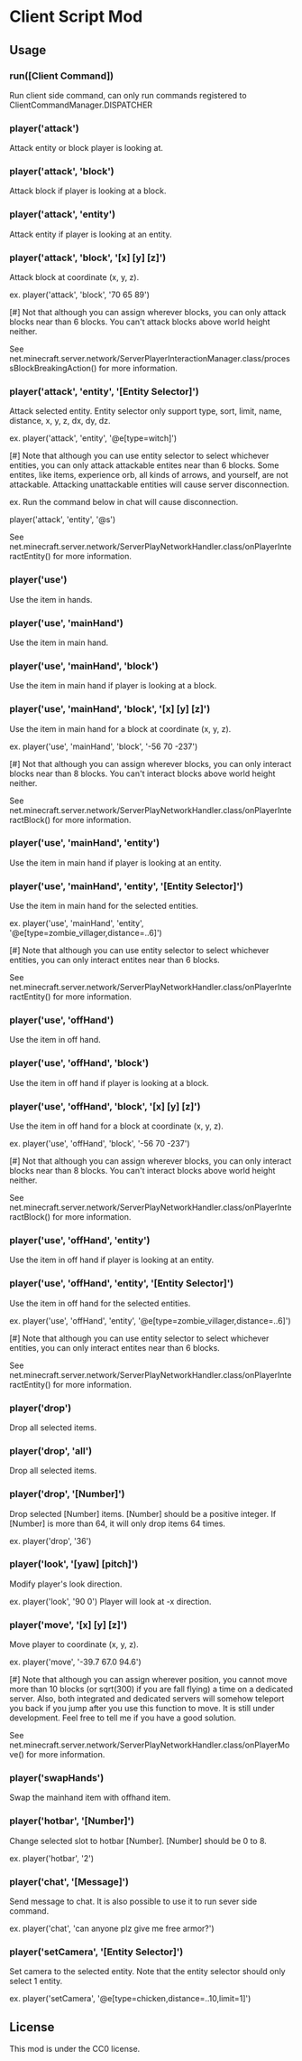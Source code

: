 # Client Script Mod

## Usage

### run([Client Command])

Run client side command, can only run commands registered to ClientCommandManager.DISPATCHER

### player('attack')

Attack entity or block player is looking at.

### player('attack', 'block')

Attack block if player is looking at a block.

### player('attack', 'entity')

Attack entity if player is looking at an entity.

### player('attack', 'block', '[x] [y] [z]')

Attack block at coordinate (x, y, z).

ex. player('attack', 'block', '70 65 89')

[#] Not that although you can assign wherever blocks, you can only attack blocks near than 6 blocks.
You can't attack blocks above world height neither.

See net.minecraft.server.network/ServerPlayerInteractionManager.class/processBlockBreakingAction() for more information.

### player('attack', 'entity', '[Entity Selector]')

Attack selected entity. Entity selector only support type, sort, limit, name, distance, x, y, z, dx, dy, dz.

ex. player('attack', 'entity', '@e[type=witch]')

[#] Note that although you can use entity selector to select whichever entities, you can only attack attackable entites near than 6 blocks.
Some entites, like items, experience orb, all kinds of arrows, and yourself, are not attackable.
Attacking unattackable entities will cause server disconnection.

ex. Run the command below in chat will cause disconnection.

player('attack', 'entity', '@s')

See net.minecraft.server.network/ServerPlayNetworkHandler.class/onPlayerInteractEntity() for more information.

### player('use')

Use the item in hands.

### player('use', 'mainHand')

Use the item in main hand.

### player('use', 'mainHand', 'block')

Use the item in main hand if player is looking at a block.

### player('use', 'mainHand', 'block', '[x] [y] [z]')

Use the item in main hand for a block at coordinate (x, y, z).

ex. player('use', 'mainHand', 'block', '-56 70 -237')

[#] Not that although you can assign wherever blocks, you can only interact blocks near than 8 blocks.
You can't interact blocks above world height neither.

See net.minecraft.server.network/ServerPlayNetworkHandler.class/onPlayerInteractBlock() for more information.

### player('use', 'mainHand', 'entity')

Use the item in main hand if player is looking at an entity.

### player('use', 'mainHand', 'entity', '[Entity Selector]')

Use the item in main hand for the selected entities.

ex. player('use', 'mainHand', 'entity', '@e[type=zombie_villager,distance=..6]')

[#] Note that although you can use entity selector to select whichever entities, you can only interact entites near than 6 blocks.

See net.minecraft.server.network/ServerPlayNetworkHandler.class/onPlayerInteractEntity() for more information.

### player('use', 'offHand')

Use the item in off hand.

### player('use', 'offHand', 'block')

Use the item in off hand if player is looking at a block.

### player('use', 'offHand', 'block', '[x] [y] [z]')

Use the item in off hand for a block at coordinate (x, y, z).

ex. player('use', 'offHand', 'block', '-56 70 -237')

[#] Not that although you can assign wherever blocks, you can only interact blocks near than 8 blocks.
You can't interact blocks above world height neither.

See net.minecraft.server.network/ServerPlayNetworkHandler.class/onPlayerInteractBlock() for more information.

### player('use', 'offHand', 'entity')

Use the item in off hand if player is looking at an entity.

### player('use', 'offHand', 'entity', '[Entity Selector]')

Use the item in off hand for the selected entities.

ex. player('use', 'offHand', 'entity', '@e[type=zombie_villager,distance=..6]')

[#] Note that although you can use entity selector to select whichever entities, you can only interact entites near than 6 blocks.

See net.minecraft.server.network/ServerPlayNetworkHandler.class/onPlayerInteractEntity() for more information.

### player('drop')

Drop all selected items.

### player('drop', 'all')

Drop all selected items.

### player('drop', '[Number]')

Drop selected [Number] items. [Number] should be a positive integer.
If [Number] is more than 64, it will only drop items 64 times.

ex. player('drop', '36')

### player('look', '[yaw] [pitch]')

Modify player's look direction.

ex. player('look', '90 0') Player will look at -x direction.

### player('move', '[x] [y] [z]')

Move player to coordinate (x, y, z).

ex. player('move', '-39.7 67.0 94.6')

[#] Note that although you can assign wherever position, you cannot move more than 10 blocks (or sqrt(300) if you are fall flying) a time on a dedicated server. Also, both integrated and dedicated servers will somehow teleport you back if you jump after you use this function to move. It is still under development. Feel free to tell me if you have a good solution.

See net.minecraft.server.network/ServerPlayNetworkHandler.class/onPlayerMove() for more information.

### player('swapHands')

Swap the mainhand item with offhand item.

### player('hotbar', '[Number]')

Change selected slot to hotbar [Number]. [Number] should be 0 to 8.

ex. player('hotbar', '2')

### player('chat', '[Message]')

Send message to chat. It is also possible to use it to run sever side command.

ex. player('chat', 'can anyone plz give me free armor?')

### player('setCamera', '[Entity Selector]')

Set camera to the selected entity. Note that the entity selector should only select 1 entity.

ex. player('setCamera', '@e[type=chicken,distance=..10,limit=1]')

## License

This mod is under the CC0 license.
